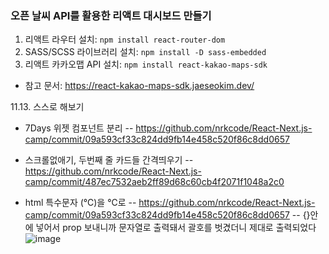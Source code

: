 ### 오픈 날씨 API를 활용한 리액트 대시보드 만들기

1. 리액트 라우터 설치: `npm install react-router-dom`
2. SASS/SCSS 라이브러리 설치: `npm install -D sass-embedded`
3. 리액트 카카오맵 API 설치: `npm install react-kakao-maps-sdk`
- 참고 문서: https://react-kakao-maps-sdk.jaeseokim.dev/


11.13. 스스로 해보기
- 7Days 위젯 컴포넌트 분리
-- https://github.com/nrkcode/React-Next.js-camp/commit/09a593cf33c824dd9fb14e458c520f86c8dd0657
  
- 스크롤없애기, 두번째 줄 카드들 간격띄우기
-- https://github.com/nrkcode/React-Next.js-camp/commit/487ec7532aeb2ff89d68c60cb4f2071f1048a2c0
  
- html 특수문자 (&#8451;)을 ℃로
-- https://github.com/nrkcode/React-Next.js-camp/commit/09a593cf33c824dd9fb14e458c520f86c8dd0657
-- {}안에 넣어서 prop 보내니까 문자열로 출력돼서 괄호를 벗겼더니 제대로 출력되었다
![image](https://github.com/user-attachments/assets/7fb5c5a6-8e03-44be-8fcb-4c235098a7b2)
